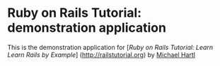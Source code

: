 # Ruby on Rails Tutorial: demonstration application

This is the demonstration application for [*Ruby on Rails Tutorial: Learn Learn Rails by Example*] (http://railstutorial.org) by [Michael Hartl](http://michaelhartl.com)